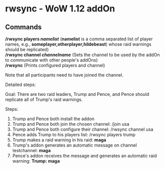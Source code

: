 # rwsync - WoW 1.12 addOn

## Commands
**/rwsync players _namelist_** (**namelist** is a comma separated list of player names, e.g., **someplayer,otherplayer,hildebeast**) whose raid warnings should be replicated)<br/>
**/rwsync channel _channelname_** (Sets the channel to be used by the addOn to communicate with other people's addOns)<br/>
**/rwsync** (Prints configured players and channel)

Note that all participants need to have joined the channel.

Detailed steps:

Goal: There are two raid leaders, Trump and Pence, and Pence should replicate all of Trump's raid warnings.

Steps:
1) Trump and Pence both install the addon
2) Trump and Pence both join the chosen channel: /join usa
3) Trump and Pence both configure their channel: /rwsync channel usa
3) Pence adds Trump to his players list: /rwsync players trump
4) Trump makes a raid warning in his raid: **maga**
5) Trump's addon generates an automatic message on channel testchannel: **maga**
6) Pence's addon receives the message and generates an automatic raid warning: **Trump: maga**
